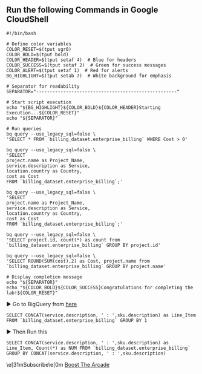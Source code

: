 ## Run the following Commands in Google CloudShell

    #!/bin/bash

    # Define color variables
    COLOR_RESET=$(tput sgr0)
    COLOR_BOLD=$(tput bold)
    COLOR_HEADER=$(tput setaf 4)  # Blue for headers
    COLOR_SUCCESS=$(tput setaf 2)  # Green for success messages
    COLOR_ALERT=$(tput setaf 1)  # Red for alerts
    BG_HIGHLIGHT=$(tput setab 7)  # White background for emphasis

    # Separator for readability
    SEPARATOR="----------------------------------------------------"

    # Start script execution
    echo "${BG_HIGHLIGHT}${COLOR_BOLD}${COLOR_HEADER}Starting Execution...${COLOR_RESET}"
    echo "${SEPARATOR}"

    # Run queries
    bq query --use_legacy_sql=false \
    'SELECT * FROM `billing_dataset.enterprise_billing` WHERE Cost > 0'

    bq query --use_legacy_sql=false \
    'SELECT
    project.name as Project_Name,
    service.description as Service,
    location.country as Country,
    cost as Cost
    FROM `billing_dataset.enterprise_billing`;'

    bq query --use_legacy_sql=false \
    'SELECT
    project.name as Project_Name,
    service.description as Service,
    location.country as Country,
    cost as Cost
    FROM `billing_dataset.enterprise_billing`;'

    bq query --use_legacy_sql=false \
    'SELECT project.id, count(*) as count from `billing_dataset.enterprise_billing` GROUP BY project.id'

    bq query --use_legacy_sql=false \
    'SELECT ROUND(SUM(cost),2) as Cost, project.name from `billing_dataset.enterprise_billing` GROUP BY project.name'

    # Display completion message
    echo "${SEPARATOR}"
    echo "${COLOR_BOLD}${COLOR_SUCCESS}Congratulations for completing the lab!${COLOR_RESET}"

▶ Go to BigQuery from [here](https://console.cloud.google.com/bigquery?)

    SELECT CONCAT(service.description, ' : ',sku.description) as Line_Item FROM `billing_dataset.enterprise_billing` GROUP BY 1

▶ Then Run this
    
    SELECT CONCAT(service.description, ' : ',sku.description) as Line_Item, Count(*) as NUM FROM `billing_dataset.enterprise_billing` GROUP BY CONCAT(service.description, ' : ',sku.description)

\e[31mSubscribe\e[0m [Boost The Arcade](www.youtube.com/@BoostTheArcade)
